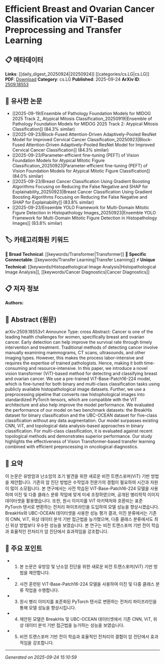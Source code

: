 <!-- KEYWORD_LINKING_METADATA:
{
  "processed_timestamp": "2025-09-24T15:10:59.409077",
  "vocabulary_version": "1.0",
  "selected_keywords": [
    "Transformer",
    "Transfer Learning",
    "Histopathological Image Analysis",
    "Cancer Diagnostics"
  ],
  "rejected_keywords": [],
  "similarity_scores": {
    "Transformer": 0.82,
    "Transfer Learning": 0.78,
    "Histopathological Image Analysis": 0.7,
    "Cancer Diagnostics": 0.72
  },
  "extraction_method": "AI_prompt_based",
  "budget_applied": true,
  "candidates_json": {
    "candidates": [
      {
        "surface": "Vision Transformer",
        "canonical": "Transformer",
        "aliases": [
          "ViT"
        ],
        "category": "broad_technical",
        "rationale": "Vision Transformers are a significant evolution in the Transformer architecture applied to image processing, linking well with existing Transformer research.",
        "novelty_score": 0.45,
        "connectivity_score": 0.88,
        "specificity_score": 0.65,
        "link_intent_score": 0.82
      },
      {
        "surface": "Transfer Learning",
        "canonical": "Transfer Learning",
        "aliases": [],
        "category": "specific_connectable",
        "rationale": "Transfer Learning is crucial for adapting pre-trained models to new tasks, enhancing connectivity with other machine learning studies.",
        "novelty_score": 0.5,
        "connectivity_score": 0.85,
        "specificity_score": 0.7,
        "link_intent_score": 0.78
      },
      {
        "surface": "Histopathological Image Datasets",
        "canonical": "Histopathological Image Analysis",
        "aliases": [
          "Histopathology Images"
        ],
        "category": "unique_technical",
        "rationale": "This specific application of image analysis in cancer diagnostics is novel and highly specific, providing unique insights into medical imaging.",
        "novelty_score": 0.72,
        "connectivity_score": 0.6,
        "specificity_score": 0.85,
        "link_intent_score": 0.7
      },
      {
        "surface": "Oncological Diagnostics",
        "canonical": "Cancer Diagnostics",
        "aliases": [
          "Cancer Detection"
        ],
        "category": "unique_technical",
        "rationale": "Focusing on cancer diagnostics offers a specialized link to medical applications of machine learning.",
        "novelty_score": 0.65,
        "connectivity_score": 0.68,
        "specificity_score": 0.8,
        "link_intent_score": 0.72
      }
    ],
    "ban_list_suggestions": [
      "preprocessing pipeline",
      "model performance"
    ]
  },
  "decisions": [
    {
      "candidate_surface": "Vision Transformer",
      "resolved_canonical": "Transformer",
      "decision": "linked",
      "scores": {
        "novelty": 0.45,
        "connectivity": 0.88,
        "specificity": 0.65,
        "link_intent": 0.82
      }
    },
    {
      "candidate_surface": "Transfer Learning",
      "resolved_canonical": "Transfer Learning",
      "decision": "linked",
      "scores": {
        "novelty": 0.5,
        "connectivity": 0.85,
        "specificity": 0.7,
        "link_intent": 0.78
      }
    },
    {
      "candidate_surface": "Histopathological Image Datasets",
      "resolved_canonical": "Histopathological Image Analysis",
      "decision": "linked",
      "scores": {
        "novelty": 0.72,
        "connectivity": 0.6,
        "specificity": 0.85,
        "link_intent": 0.7
      }
    },
    {
      "candidate_surface": "Oncological Diagnostics",
      "resolved_canonical": "Cancer Diagnostics",
      "decision": "linked",
      "scores": {
        "novelty": 0.65,
        "connectivity": 0.68,
        "specificity": 0.8,
        "link_intent": 0.72
      }
    }
  ]
}
-->

# Efficient Breast and Ovarian Cancer Classification via ViT-Based Preprocessing and Transfer Learning

## 📋 메타데이터

**Links**: [[daily_digest_20250924|20250924]] [[categories/cs.LG|cs.LG]]
**PDF**: [Download](https://arxiv.org/pdf/2509.18553.pdf)
**Category**: cs.LG
**Published**: 2025-09-24
**ArXiv ID**: [2509.18553](https://arxiv.org/abs/2509.18553)

## 🔗 유사한 논문
- [[2025-09-19/Ensemble of Pathology Foundation Models for MIDOG 2025 Track 2_ Atypical Mitosis Classification_20250919|Ensemble of Pathology Foundation Models for MIDOG 2025 Track 2: Atypical Mitosis Classification]] (84.3% similar)
- [[2025-09-23/Block-Fused Attention-Driven Adaptively-Pooled ResNet Model for Improved Cervical Cancer Classification_20250923|Block-Fused Attention-Driven Adaptively-Pooled ResNet Model for Improved Cervical Cancer Classification]] (84.3% similar)
- [[2025-09-23/Parameter-efficient fine-tuning (PEFT) of Vision Foundation Models for Atypical Mitotic Figure Classification_20250923|Parameter-efficient fine-tuning (PEFT) of Vision Foundation Models for Atypical Mitotic Figure Classification]] (84.0% similar)
- [[2025-09-23/Breast Cancer Classification Using Gradient Boosting Algorithms Focusing on Reducing the False Negative and SHAP for Explainability_20250923|Breast Cancer Classification Using Gradient Boosting Algorithms Focusing on Reducing the False Negative and SHAP for Explainability]] (83.8% similar)
- [[2025-09-23/Ensemble YOLO Framework for Multi-Domain Mitotic Figure Detection in Histopathology Images_20250923|Ensemble YOLO Framework for Multi-Domain Mitotic Figure Detection in Histopathology Images]] (83.8% similar)

## 🏷️ 카테고리화된 키워드
**🧠 Broad Technical**: [[keywords/Transformer|Transformer]]
**🔗 Specific Connectable**: [[keywords/Transfer Learning|Transfer Learning]]
**⚡ Unique Technical**: [[keywords/Histopathological Image Analysis|Histopathological Image Analysis]], [[keywords/Cancer Diagnostics|Cancer Diagnostics]]

## 📋 저자 정보

**Authors:** 

## 📄 Abstract (원문)

arXiv:2509.18553v1 Announce Type: cross 
Abstract: Cancer is one of the leading health challenges for women, specifically breast and ovarian cancer. Early detection can help improve the survival rate through timely intervention and treatment. Traditional methods of detecting cancer involve manually examining mammograms, CT scans, ultrasounds, and other imaging types. However, this makes the process labor-intensive and requires the expertise of trained pathologists. Hence, making it both time-consuming and resource-intensive. In this paper, we introduce a novel vision transformer (ViT)-based method for detecting and classifying breast and ovarian cancer. We use a pre-trained ViT-Base-Patch16-224 model, which is fine-tuned for both binary and multi-class classification tasks using publicly available histopathological image datasets. Further, we use a preprocessing pipeline that converts raw histophological images into standardized PyTorch tensors, which are compatible with the ViT architecture and also help improve the model performance. We evaluated the performance of our model on two benchmark datasets: the BreakHis dataset for binary classification and the UBC-OCEAN dataset for five-class classification without any data augmentation. Our model surpasses existing CNN, ViT, and topological data analysis-based approaches in binary classification. For multi-class classification, it is evaluated against recent topological methods and demonstrates superior performance. Our study highlights the effectiveness of Vision Transformer-based transfer learning combined with efficient preprocessing in oncological diagnostics.

## 📝 요약

이 논문은 유방암과 난소암의 조기 발견을 위한 새로운 비전 트랜스포머(ViT) 기반 방법을 제안합니다. 기존의 암 진단 방법은 수작업과 전문가의 경험이 필요하여 시간과 자원이 많이 소모됩니다. 본 연구에서는 사전 학습된 ViT-Base-Patch16-224 모델을 사용하여 이진 및 다중 클래스 분류 작업에 맞게 미세 조정하였으며, 공개된 병리학적 이미지 데이터셋을 활용했습니다. 또한, 원시 이미지를 ViT 아키텍처와 호환되는 표준 PyTorch 텐서로 변환하는 전처리 파이프라인을 도입하여 모델 성능을 향상시켰습니다. BreakHis와 UBC-OCEAN 데이터셋을 사용한 성능 평가 결과, 이진 분류에서는 기존의 CNN, ViT, 위상 데이터 분석 기반 접근법을 능가했으며, 다중 클래스 분류에서도 최신 위상 방법보다 우수한 성능을 보였습니다. 본 연구는 비전 트랜스포머 기반 전이 학습과 효율적인 전처리가 암 진단에서 효과적임을 강조합니다.

## 🎯 주요 포인트

- 1. 본 논문은 유방암 및 난소암 진단을 위한 새로운 비전 트랜스포머(ViT) 기반 방법을 제안합니다.
- 2. 사전 훈련된 ViT-Base-Patch16-224 모델을 사용하여 이진 및 다중 클래스 분류 작업을 수행합니다.
- 3. 원시 병리 이미지를 표준화된 PyTorch 텐서로 변환하는 전처리 파이프라인을 통해 모델 성능을 향상시킵니다.
- 4. 제안된 모델은 BreakHis 및 UBC-OCEAN 데이터셋에서 기존 CNN, ViT, 위상 데이터 분석 기반 접근법을 능가하는 성능을 보였습니다.
- 5. 비전 트랜스포머 기반 전이 학습과 효율적인 전처리의 결합이 암 진단에서 효과적임을 강조합니다.


---

*Generated on 2025-09-24 15:10:59*